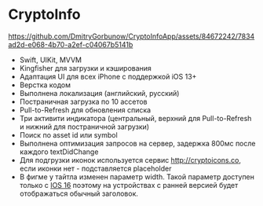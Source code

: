 # CryptoInfo


https://github.com/DmitryGorbunow/CryptoInfoApp/assets/84672242/7834ad2d-e068-4b70-a2ef-c04067b5141b


- Swift, UIKit, MVVM 
- Kingfisher для загрузки и кэширования
- Адаптация UI для всех iPhone с поддержкой iOS 13+
- Верстка кодом
- Выполнена локализация (английский, русский)
- Постраничная загрузка по 10 ассетов
- Pull-to-Refresh для обновления списка
- Три активити индикатора (центральный, верхний для Pull-to-Refresh и нижний для постраничной загрузки)
- Поиск по asset id или symbol
- Выполнена оптимизация запросов на сервер, задержка 800мс после каждого textDidChange
- Для подгрузки иконок используется сервис http://cryptoicons.co, если иконки нет - подставляется placeholder
- В фигме у тайтла изменен параметр width. Такой параметр доступен только с [IOS 16](https://developer.apple.com/documentation/uikit/uifont/width) поэтому на устройствах с ранней версией будет отображаться обычный заголовок.


